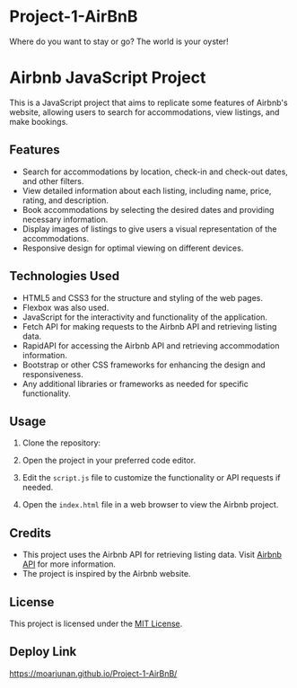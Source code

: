 # Project-1-AirBnB
Where do you want to stay or go? The world is your oyster!
# Airbnb JavaScript Project

This is a JavaScript project that aims to replicate some features of Airbnb's website, allowing users to search for accommodations, view listings, and make bookings.

## Features

- Search for accommodations by location, check-in and check-out dates, and other filters.
- View detailed information about each listing, including name, price, rating, and description.
- Book accommodations by selecting the desired dates and providing necessary information.
- Display images of listings to give users a visual representation of the accommodations.
- Responsive design for optimal viewing on different devices.

## Technologies Used

- HTML5 and CSS3 for the structure and styling of the web pages.
- Flexbox was also used. 
- JavaScript for the interactivity and functionality of the application. 
- Fetch API for making requests to the Airbnb API and retrieving listing data.
- RapidAPI for accessing the Airbnb API and retrieving accommodation information.
- Bootstrap or other CSS frameworks for enhancing the design and responsiveness.
- Any additional libraries or frameworks as needed for specific functionality.

## Usage

1. Clone the repository:


2. Open the project in your preferred code editor.

3. Edit the `script.js` file to customize the functionality or API requests if needed.

4. Open the `index.html` file in a web browser to view the Airbnb project.

## Credits

- This project uses the Airbnb API for retrieving listing data. Visit [Airbnb API](https://www.airbnb.com/partner) for more information.
- The project is inspired by the Airbnb website.

## License

This project is licensed under the [MIT License](LICENSE).

## Deploy Link 
https://moarjunan.github.io/Project-1-AirBnB/ 
